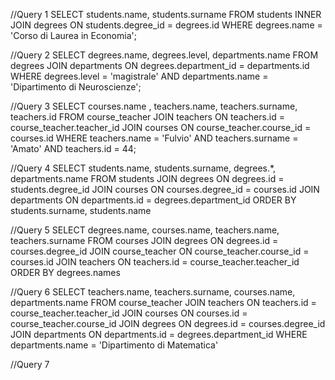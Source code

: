 //Query 1
SELECT students.name, students.surname 
FROM students 
INNER JOIN degrees ON students.degree_id = degrees.id 
WHERE degrees.name = 'Corso di Laurea in Economia'; 

//Query 2
SELECT degrees.name, degrees.level, departments.name
FROM degrees 
JOIN departments ON degrees.department_id = departments.id
WHERE degrees.level = 'magistrale' AND departments.name = 'Dipartimento di Neuroscienze';

//Query 3
SELECT courses.name , teachers.name, teachers.surname, teachers.id
FROM course_teacher
JOIN teachers ON teachers.id = course_teacher.teacher_id 
JOIN courses ON course_teacher.course_id = courses.id
WHERE teachers.name = 'Fulvio'
AND teachers.surname = 'Amato'
AND teachers.id = 44;

//Query 4
SELECT students.name, students.surname, degrees.*, departments.name
FROM students
JOIN degrees ON degrees.id = students.degree_id
JOIN courses ON courses.degree_id = courses.id
JOIN departments ON departments.id = degrees.department_id
ORDER BY students.surname, students.name

//Query 5
SELECT degrees.name, courses.name, teachers.name, teachers.surname
FROM courses 
JOIN degrees ON degrees.id = courses.degree_id
JOIN course_teacher ON course_teacher.course_id = courses.id
JOIN teachers ON teachers.id = course_teacher.teacher_id
ORDER BY degrees.names

//Query 6
SELECT teachers.name, teachers.surname, courses.name, departments.name
FROM course_teacher
JOIN teachers ON teachers.id = course_teacher.teacher_id
JOIN courses ON courses.id = course_teacher.course_id
JOIN degrees ON degrees.id = courses.degree_id
JOIN departments ON departments.id = degrees.department_id
WHERE departments.name = 'Dipartimento di Matematica'

//Query 7
